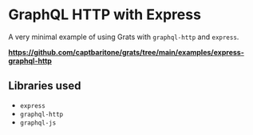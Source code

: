 # GraphQL HTTP with Express

A very minimal example of using Grats with `graphql-http` and `express`.

**https://github.com/captbaritone/grats/tree/main/examples/express-graphql-http**

## Libraries used

- `express`
- `graphql-http`
- `graphql-js`
